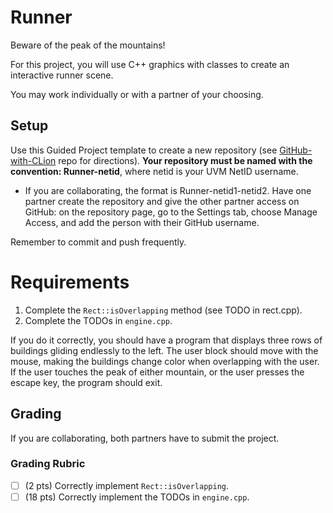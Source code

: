 # Runner

Beware of the peak of the mountains!

For this project, you will use C++ graphics with classes to create an interactive runner scene.

You may work individually or with a partner of your choosing.

## Setup

Use this Guided Project template to create a new repository (see [GitHub-with-CLion](https://github.com/uvmcs2300f2023/GitHub-with-CLion) repo for directions).
**Your repository must be named with the convention: Runner-netid**, where netid is your UVM NetID username.
* If you are collaborating, the format is Runner-netid1-netid2. Have one partner create the repository and give the other partner access on GitHub: on the repository page, go to the Settings tab, choose Manage Access, and add the person with their GitHub username.

Remember to commit and push frequently.

# Requirements

1. Complete the `Rect::isOverlapping` method (see TODO in rect.cpp).
2. Complete the TODOs in `engine.cpp`.

If you do it correctly, you should have a program that displays three rows of buildings gliding endlessly to the left. The user block should move with the mouse, making the buildings change color when overlapping with the user. If the user touches the peak of either mountain, or the user presses the escape key, the program should exit.

## Grading

If you are collaborating, both partners have to submit the project.

### Grading Rubric
- [ ] (2 pts) Correctly implement `Rect::isOverlapping`.
- [ ] (18 pts) Correctly implement the TODOs in `engine.cpp`.
